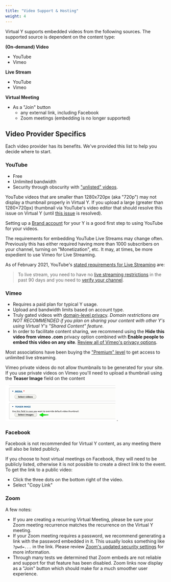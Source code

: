 ```yaml
---
title: "Video Support & Hosting"
weight: 4
---
```


Virtual Y supports embedded videos from the following sources. The supported source is dependent on the content type:

**(On-demand) Video**
- YouTube
- Vimeo

**Live Stream**
- YouTube
- Vimeo

**Virtual Meeting**
- As a "Join" button
  - any external link, including Facebook
  - Zoom meetings (embedding is no longer supported)

## Video Provider Specifics

Each video provider has its benefits. We've provided this list to help you decide where to start.

### YouTube
- Free
- Unlimited bandwidth
- Security through obscurity with ["unlisted" videos](https://support.google.com/youtube/answer/157177?hl=en).

YouTube videos that are smaller than 1280x720px (aka "720p") may not display a thumbnail properly in Virtual Y. If you upload a large (greater than 1280×720px) thumbnail via YouTube's video editor that should resolve this issue on Virtual Y (until [this issue](https://github.com/ymcatwincities/openy_gated_content/issues/48) is resolved).

Setting up a [Brand account](https://support.google.com/youtube/answer/9367690?hl=en) for your Y is a good first step to using YouTube for your videos.

The requirements for embedding YouTube Live Streams may change often. Previously this has either required having more than 1000 subscribers on your channel, turning on "Monetization", etc. It may, at times, be more expedient to use Vimeo for Live Streaming. 

As of February 2021, YouTube's [stated requirements for Live Streaming](https://support.google.com/youtube/answer/2474026?co=GENIE.Platform%3DDesktop&hl=en-GB) are:

> To live stream, you need to have no [live streaming restrictions](https://support.google.com/youtube/answer/2853834) in the past 90 days and you need to [verify your channel](https://support.google.com/youtube/answer/171664).

### Vimeo

- Requires a paid plan for typical Y usage.
- Upload and bandwidth limits based on account type.
- Truly gated videos with [domain-level privacy](https://vimeo.zendesk.com/hc/en-us/articles/224819527-Changing-the-privacy-settings-of-your-videos). *Domain restrictions are NOT RECOMMENDED if you plan on sharing your content with other Y's using Virtual Y's "Shared Content" feature.*
- In order to facilitate content sharing, we recommend using the **Hide this video from vimeo .com** privacy option combined with **Enable people to embed this video on any site**. [Review all of Vimeo's privacy options](https://vimeo.zendesk.com/hc/en-us/articles/224817847-Privacy-settings-overview).

Most associations have been buying the ["Premium" level](https://vimeo.com/upgrade) to get access to unlimited live streaming.

Vimeo private videos do not allow thumbnails to be generated for your site. If you use private videos on Vimeo you'll need to upload a thumbnail using the **Teaser Image** field on the content

![A screenshot of the Teaser Image field](./video-teaser-image.png) .

### Facebook

Facebook is not recommended for Virtual Y content, as any meeting there will also be listed publicly.

If you choose to host virtual meetings on Facebook, they will need to be publicly listed, otherwise it is not possible to create a direct link to the event. To get the link to a public video:

- Click the three dots on the bottom right of the video.
- Select "Copy Link"

### Zoom

A few notes:

- If you are creating a recurring Virtual Meeting, please be sure your Zoom meeting recurrence matches the recurrence on the Virtual Y meeting.
- If your Zoom meeting requires a password, we recommend generating a link with the password embedded in it. This usually looks something like `?pwd=...` in the link. Please review [Zoom's updated security settings](https://support.zoom.us/hc/en-us/articles/360042647952-May-2020-Updated-password-and-security-settings) for more information.
- Through many tests we determined that Zoom embeds are not reliable and support for that feature has been disabled. Zoom links now display as a "Join" button which should make for a much smoother user experience.